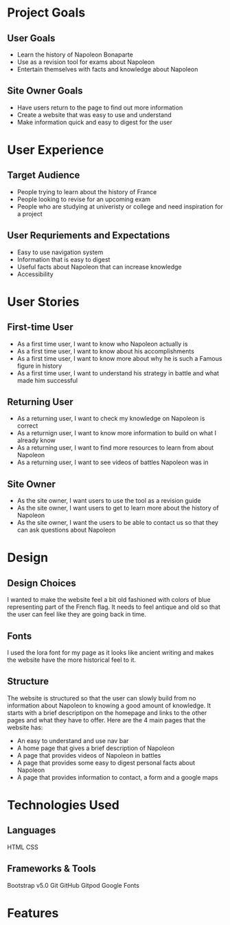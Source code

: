 # Project Goals
## User Goals
- Learn the history of Napoleon Bonaparte
- Use as a revision tool for exams about Napoleon
- Entertain themselves with facts and knowledge about Napoleon
## Site Owner Goals
- Have users return to the page to find out more information
- Create a website that was easy to use and understand
- Make information quick and easy to digest for the user

# User Experience
## Target Audience
- People trying to learn about the history of France
- People looking to revise for an upcoming exam
- People who are studying at univeristy or college and need inspiration for a project

## User Requriements and Expectations
- Easy to use navigation system
- Information that is easy to digest
- Useful facts about Napoleon that can increase knowledge
- Accessibility

# User Stories
## First-time User
- As a first time user, I want to know who Napoleon actually is
- As a first time user, I want to know about his accomplishments
- As a first time user, I want to know more about why he is such a Famous figure in history
- As a first time user, I want to understand his strategy in battle and what made him successful

## Returning User
- As a returning user, I want to check my knowledge on Napoleon is correct
- As a returnign user, I want to know more information to build on what I already know
- As a returning user, I want to find more resources to learn from about Napoleon
- As a returning user, I want to see videos of battles Napoleon was in

## Site Owner
- As the site owner, I want users to use the tool as a revision guide
- As the site owner, I want users to get to learn more about the history of Napoleon
- As the site owner, I want the users to be able to contact us so that they can ask questions about Napoleon

# Design
## Design Choices
I wanted to make the website feel a bit old fashioned with colors of blue representing part of the French flag. It needs to feel antique and old so that the user can feel like they are going back in time.

## Fonts
I used the lora font for my page as it looks like ancient writing and makes the website have the more historical feel to it.

## Structure
The website is structured so that the user can slowly build from no information about Napoleon to knowing a good amount of knowledge. It starts with a brief descriptipon on the homepage and links to the other pages and what they have to offer. Here are the 4 main pages that the website has:

- An easy to understand and use nav bar
- A home page that gives a brief description of Napoleon
- A page that provides videos of Napoleon in battles
- A page that provides some easy to digest personal facts about Napoleon
- A page that provides information to contact, a form and a google maps

# Technologies Used
## Languages
HTML
CSS 

## Frameworks & Tools
Bootstrap v5.0
Git
GitHub
Gitpod
Google Fonts

# Features
